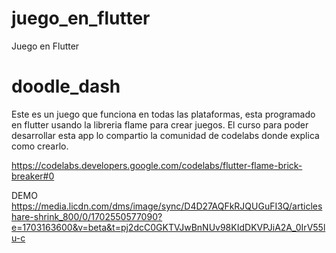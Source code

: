 # juego_en_flutter

Juego en Flutter

# doodle_dash

Este es un juego que funciona en todas las plataformas, esta programado en flutter usando la libreria flame para crear juegos. El curso para poder desarrollar esta app lo compartio la comunidad de codelabs donde explica como crearlo.

https://codelabs.developers.google.com/codelabs/flutter-flame-brick-breaker#0



DEMO
https://media.licdn.com/dms/image/sync/D4D27AQFkRJQUGuFI3Q/articleshare-shrink_800/0/1702550577090?e=1703163600&v=beta&t=pj2dcC0GKTVJwBnNUv98KIdDKVPJiA2A_0IrV55lu-c
